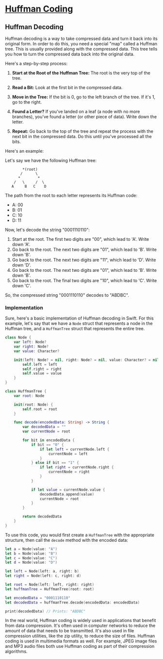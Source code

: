 # [Huffman Coding](https://en.wikipedia.org/wiki/Huffman_coding)

## Huffman Decoding

Huffman decoding is a way to take compressed data and turn it back into its original form. In order to do this, you need a special "map" called a Huffman tree. This is usually provided along with the compressed data. This tree tells you how to turn the compressed data back into the original data.

Here's a step-by-step process:

1. **Start at the Root of the Huffman Tree:** The root is the very top of the tree.

2. **Read a Bit:** Look at the first bit in the compressed data.

3. **Move in the Tree:** If the bit is 0, go to the left branch of the tree. If it's 1, go to the right.

4. **Found a Letter?** If you've landed on a leaf (a node with no more branches), you've found a letter (or other piece of data). Write down the letter.

5. **Repeat:** Go back to the top of the tree and repeat the process with the next bit in the compressed data. Do this until you've processed all the bits.

Here's an example:

Let's say we have the following Huffman tree:

```
        *(root)
       /      \
      *        *
    /   \     /  \
   A     B   C    D
```

The path from the root to each letter represents its Huffman code:
- A: 00
- B: 01
- C: 10
- D: 11

Now, let's decode the string "0001110110":

1. Start at the root. The first two digits are "00", which lead to 'A'. Write down 'A'.
2. Go back to the root. The next two digits are "01", which lead to 'B'. Write down 'B'.
3. Go back to the root. The next two digits are "11", which lead to 'D'. Write down 'D'.
4. Go back to the root. The next two digits are "01", which lead to 'B'. Write down 'B'.
5. Go back to the root. The final two digits are "10", which lead to 'C'. Write down 'C'.

So, the compressed string "0001110110" decodes to "ABDBC".

### Implementation

Sure, here's a basic implementation of Huffman decoding in Swift. For this example, let's say that we have a `Node` struct that represents a node in the Huffman tree, and a `HuffmanTree` struct that represents the entire tree.

```swift
class Node {
    var left: Node?
    var right: Node?
    var value: Character?

    init(left: Node? = nil, right: Node? = nil, value: Character? = nil) {
        self.left = left
        self.right = right
        self.value = value
    }
}

class HuffmanTree {
    var root: Node

    init(root: Node) {
        self.root = root
    }

    func decode(encodedData: String) -> String {
        var decodedData = ""
        var currentNode = root

        for bit in encodedData {
            if bit == "0" {
                if let left = currentNode.left {
                    currentNode = left
                }
            } else if bit == "1" {
                if let right = currentNode.right {
                    currentNode = right
                }
            }

            if let value = currentNode.value {
                decodedData.append(value)
                currentNode = root
            }
        }

        return decodedData
    }
}
```

To use this code, you would first create a `HuffmanTree` with the appropriate structure, then call the `decode` method with the encoded data:

```swift
let a = Node(value: "A")
let b = Node(value: "B")
let c = Node(value: "C")
let d = Node(value: "D")

let left = Node(left: a, right: b)
let right = Node(left: c, right: d)

let root = Node(left: left, right: right)
let huffmanTree = HuffmanTree(root: root)

let encodedData = "0001110110"
let decodedData = huffmanTree.decode(encodedData: encodedData)

print(decodedData) // Prints: "ABDBC"
```

In the real world, Huffman coding is widely used in applications that benefit from data compression. It's often used in computer networks to reduce the amount of data that needs to be transmitted. It's also used in file compression utilities, like the zip utility, to reduce the size of files. Huffman coding is used in multimedia formats as well. For example, JPEG image files and MP3 audio files both use Huffman coding as part of their compression algorithms.